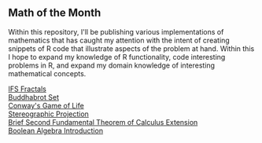 ## Math of the Month
Within this repository, I'll be publishing various implementations of mathematics that has caught my attention with the intent of creating snippets of R code that illustrate aspects of the problem at hand. Within this I hope to expand my knowledge of R functionality, code interesting problems in R, and expand my domain knowledge of interesting mathematical concepts. 

<a href="IFS_Fractals.html">IFS Fractals</a>
<br>
<a href="Buddhabrot%20Set%20Writeup.html">Buddhabrot Set</a>
<br>
<a href="Conway's%20game%20of%20life.html">Conway's Game of Life</a>
<br>
<a href="Stereographic%20projection.html">Stereographic Projection</a>
<br>
<a href="Brief%20SFTC%20extension.html">Brief Second Fundamental Theorem of Calculus Extension</a>
<br>
<a href = "Boolean%20Algebra.html">Boolean Algebra Introduction</a>
